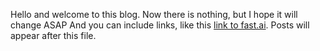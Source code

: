 Hello and welcome to this blog. Now there is nothing, but I hope it will change ASAP
And you can include links, like this [link to fast.ai](https://www.fast.ai). Posts will appear after this file. 
